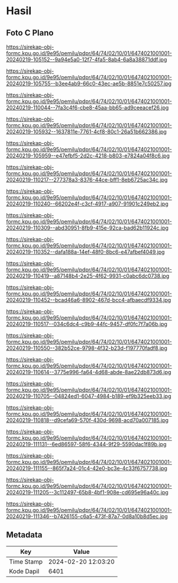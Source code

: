 # Hasil

## Foto C Plano

https://sirekap-obj-formc.kpu.go.id/9e95/pemilu/pdpr/64/74/02/10/01/6474021001001-20240219-105152--9a94e5a0-12f7-4fa5-8ab4-6a8a38871ddf.jpg

https://sirekap-obj-formc.kpu.go.id/9e95/pemilu/pdpr/64/74/02/10/01/6474021001001-20240219-105755--b3ee4ab9-66c0-43ec-ae5b-8851e7c50257.jpg

https://sirekap-obj-formc.kpu.go.id/9e95/pemilu/pdpr/64/74/02/10/01/6474021001001-20240219-110044--7fa3c4f6-cbe8-45aa-bb65-ad9ceeacef26.jpg

https://sirekap-obj-formc.kpu.go.id/9e95/pemilu/pdpr/64/74/02/10/01/6474021001001-20240219-105932--1637811e-7761-4cf8-80c1-26a51b662386.jpg

https://sirekap-obj-formc.kpu.go.id/9e95/pemilu/pdpr/64/74/02/10/01/6474021001001-20240219-105959--e47efbf5-2d2c-4218-b803-e7824a04f8c6.jpg

https://sirekap-obj-formc.kpu.go.id/9e95/pemilu/pdpr/64/74/02/10/01/6474021001001-20240219-110217--277378a3-8376-44ce-bff1-8eb6725ac34c.jpg

https://sirekap-obj-formc.kpu.go.id/9e95/pemilu/pdpr/64/74/02/10/01/6474021001001-20240219-110240--66202e4f-c3cf-4917-a907-91901c249eb2.jpg

https://sirekap-obj-formc.kpu.go.id/9e95/pemilu/pdpr/64/74/02/10/01/6474021001001-20240219-110309--abd30951-8fb9-415e-92ca-bad62b11924c.jpg

https://sirekap-obj-formc.kpu.go.id/9e95/pemilu/pdpr/64/74/02/10/01/6474021001001-20240219-110352--dafa188a-14ef-48f0-8bc6-e47afbef4049.jpg

https://sirekap-obj-formc.kpu.go.id/9e95/pemilu/pdpr/64/74/02/10/01/6474021001001-20240219-110419--a87148b4-2e25-4f62-9931-c0abc6dc0738.jpg

https://sirekap-obj-formc.kpu.go.id/9e95/pemilu/pdpr/64/74/02/10/01/6474021001001-20240219-110452--bcad46a6-8902-467d-bcc4-afbaecdf9334.jpg

https://sirekap-obj-formc.kpu.go.id/9e95/pemilu/pdpr/64/74/02/10/01/6474021001001-20240219-110517--034c6dc4-c9b9-44fc-9457-df0fc7f7a06b.jpg

https://sirekap-obj-formc.kpu.go.id/9e95/pemilu/pdpr/64/74/02/10/01/6474021001001-20240219-110550--382b52ce-9798-4f32-b23d-f197770fadf8.jpg

https://sirekap-obj-formc.kpu.go.id/9e95/pemilu/pdpr/64/74/02/10/01/6474021001001-20240219-110614--3775e996-fa64-4d68-abde-8ae22db873d6.jpg

https://sirekap-obj-formc.kpu.go.id/9e95/pemilu/pdpr/64/74/02/10/01/6474021001001-20240219-110705--04824ed1-6047-4984-b189-ef9b325eeb33.jpg

https://sirekap-obj-formc.kpu.go.id/9e95/pemilu/pdpr/64/74/02/10/01/6474021001001-20240219-110818--d9cefa69-570f-430d-9698-acd70a007185.jpg

https://sirekap-obj-formc.kpu.go.id/9e95/pemilu/pdpr/64/74/02/10/01/6474021001001-20240219-111131--6ed86597-58f6-4344-9f29-5590dac1f89b.jpg

https://sirekap-obj-formc.kpu.go.id/9e95/pemilu/pdpr/64/74/02/10/01/6474021001001-20240219-111155--865f7a24-01c4-42e0-bc3e-4c33f6757738.jpg

https://sirekap-obj-formc.kpu.go.id/9e95/pemilu/pdpr/64/74/02/10/01/6474021001001-20240219-111205--3c112497-65b8-4bf1-908e-cd695e96a40c.jpg

https://sirekap-obj-formc.kpu.go.id/9e95/pemilu/pdpr/64/74/02/10/01/6474021001001-20240219-111346--b7426155-c6a5-473f-87a7-0d8a10b8d5ec.jpg


## Metadata

| Key        | Value               |
| ---------- | ------------------- |
| Time Stamp | 2024-02-20 12:03:20 |
| Kode Dapil | 6401                |



